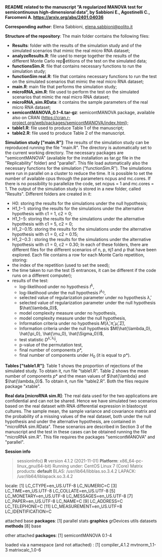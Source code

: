 **README related to the manuscript ”A regularized MANOVA test for 
semicontinuous high-dimensional data”, by Sabbioni E., Agostinelli C., Farcomeni A. https://arxiv.org/abs/2401.04036**


**Corresponding author**: Elena Sabbioni, elena.sabbioni@polito.it


**Structure of the repository**: The main folder contains the following files:
  - **Results**: folder with the results of the simulation study and of the simulated scenarios that
mimic the real micro RNA dataset;
  - **analyzeResults.R**: file used to merge together the results of the different Monte Carlo repetitions of the test on the simulated data;
  - **functionsSim.R**: file that contains necessary functions to run the simulation study;
  - **functionSim real.R**: file that contains necessary functions to run the test on the simulated
                            scenarios that mimic the real micro RNA dataset;
  - **main.R**: main file that performs the simulation study;
  - **microRNA_sim.R**: file used to perform the test on the simulated scenarios that mimic the real
                        micro RNA dataset;
  - **microRNA_sim.RData**: it contains the sample parameters of the real micro RNA dataset;
  - **semicontMANOVA_0.1-4.tar-gz**: semicontMANOVA package, available also on CRAN (https://cran.r-project.org/web/packages/semicontMANOVA/index.html);
  - **table1.R**: file used to produce Table 1 of the manuscript;
  - **table2.R**: file used to produce Table 2 of the manuscript.

    
**Simulation study ["main.R"]**: The results of the simulation study can be reproduced running
the file "main.R". The directory is automatically set to the current working directory. The necessary
packages are "semicontMANOVA" (available for the installation as tar.gz file in the ”Replicability”
folder) and "parallel". This file load automatically also the necessary functions for the simulation
("functionSim.R").
The simulations were run in parallel on a cluster to reduce the time. It is possible to set the
number of available cpus through the parameters ncpus and mc.cores. If there is no possibility to
parallelize the code, set ncpus = 1 and mc.cores = 1.
The output of the simulation study is stored in a new folder, called "Results". Different folders
are created in it:
  - H0: storing the results for the simulations under the null hypothesis;
  - H1_1−1: storing the results for the simulations under the alternative hypothesis with c1 = 1,
            c2 = 0;
  - H1_1−5: storing the results for the simulations under the alternative hypothesis with c1 = 5,
            c2 = 0;
  - H1_2−0.15: storing the results for the simulations under the alternative hypothesis with
               c1 = 0, c2 = 0.15;
  - H1_2−0.3 : storing the results for the simulations under the alternative hypothesis with
               c1 = 0, c2 = 0.30;
In each of these folders, there are different files for the different scenarios of n, p, πj1 and ρ that
have been explored. Each file contains a row for each Monte Carlo repetition, storing:
  - the index of the repetition (used to set the seed);
  - the time taken to run the test (5 entrances, it can be different if the code runs on a different
computer);
  - results of the test:
    - log-likelihood under no hypothesis $l^λ$,
    - log-likelihood under the null hypothesis $l^{λ_0}$,
    - selected value of regularization parameter under no hypothesis $\hat{\lambda}$,
    - selected value of regularization parameter under the null hypothesis $\hat{\lambda_0}$,
    - model complexity measure under no hypothesis,
    - model complexity measure under the null hypothesis,
    - Information criteria under no hypothesis $M(\hat{\lambda}, \hat{\pi}, \hat{\mu}, \hat{\Sigma})$,
    - Information criteria under the null hypothesis $M(\hat{\lambda_0}, \hat{\pi_0}, \hat{\mu_0}, \hat{\Sigma_0})$,
    - test statistic $D^{\hat{\lambda}, \hat{\lambda}_0}$,
    - p-value of the permutation test,
    - final number of components $p*$,
    - final number of components under $H_0$ (it is equal to $p*$).
      
**Tables ["table1.R"]**: Table 1 shows the proportion of rejections of the simulated study. To
obtain it, run file "table1.R". Table 2 shows the mean number of components $p*$ and the mean
values of $\hat{\lambda} and $\hat{\lambda_0}$. To obtain it, run file "table2.R". Both the files require package "xtable".

**Real data [microRNA sim.R]**: The real data used for the two applications are confidential and
can not be shared. Hence we have simulated two scenarios based on the real dataset with RNA
differential expression in blastocyst cultures. The sample mean, the sample variance and covariance
matrix and the probability of a missing values of the real dataset, both under the null hypothesis
and under the alternative hypothesis, are contained in "microRNA sim.RData". These scenarios
are described in Section 3 of the manuscript and the test in these cases can be obtained running
the file "microRNA sim.R". This file requires the packages "semicontMANOVA" and "parallel".


**Session info**
> sessionInfo()
**R** version 4.1.2 (2021-11-01)
**Platform**: x86_64-pc-linux_gnu(64-bit)
Running under: CentOS Linux 7 (Core)
Matrix products: **default**
BLAS: /usr/lib64/libblas.so.3.4.2
LAPACK: /usr/lib64/liblapack.so.3.4.2

locale:
[1]  LC_CTYPE=en_US.UTF-8       LC_NUMERIC=C
[3]  LC_TIME=en_US.UTF-8        LC_COLLATE=en_US.UTF-8
[5]  LC_MONETARY=en_US.UTF-8    LC_MESSAGES=en_US.UTF-8
[7]  LC_PAPER=en_US.UTF-8       LC_NAME=C
[9]  LC_ADDRESS=C               LC_TELEPHONE=C
[11] LC_MEASUREMENT=en_US.UTF=8 LC_IDENTIFICATION=C

attached base **packages**:
[1] parallel   stats   **graphics**   grDevices   utils   datasets  **methods**
[8] base

other attached **packages**:
[1] semicontMANOVA 0.1-4

loaded via a namespace (and not attached) :
[1] compiler_4.1.2   mvtnorm_1.1-3   matrixcalc_1.0-6
